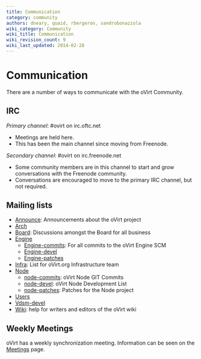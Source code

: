 ```yaml
---
title: Communication
category: community
authors: dneary, quaid, rbergeron, sandrobonazzola
wiki_category: Community
wiki_title: Communication
wiki_revision_count: 9
wiki_last_updated: 2014-02-28
---
```


# Communication

There are a number of ways to communicate with the oVirt Community.

## IRC

*Primary channel*: #ovirt on irc.oftc.net

*   Meetings are held here.
*   This has been the main channel since moving from Freenode.

*Secondary channel*: #ovirt on irc.freenode.net

*   Some community members are in this channel to start and grow conversations with the Freenode community.
*   Conversations are encouraged to move to the primary IRC channel, but not required.

## Mailing lists

*   [Announce](http://lists.ovirt.org/mailman/listinfo/announce): Announcements about the oVirt project
*   [Arch](http://lists.ovirt.org/mailman/listinfo/arch)
*   [Board](http://lists.ovirt.org/mailman/listinfo/board): Discussions amongst the Board for all business
*   [Engine](Engine)
    -   [Engine-commits](http://lists.ovirt.org/mailman/listinfo/engine-commits): For all commits to the oVirt Engine SCM
    -   [Engine-devel](http://lists.ovirt.org/mailman/listinfo/engine-devel)
    -   [Engine-patches](http://lists.ovirt.org/mailman/listinfo/engine-patches)
*   [Infra](http://lists.ovirt.org/mailman/listinfo/infra): List for oVirt.org Infrastructure team
*   [Node](Node)
    -   [node-commits](http://lists.ovirt.org/mailman/listinfo/node-commits): oVirt Node GIT Commits
    -   [node-devel](http://lists.ovirt.org/mailman/listinfo/node-devel): oVirt Node Development List
    -   [node-patches](http://lists.ovirt.org/mailman/listinfo/node-patches): Patches for the Node project
*   [Users](http://lists.ovirt.org/mailman/listinfo/users)
*   [Vdsm-devel](http://lists.ovirt.org/mailman/listinfo/vdsm-devel)
*   [Wiki](http://lists.ovirt.org/mailman/listinfo/wiki): help for writers and editors of the oVirt wiki

## Weekly Meetings

oVirt has a weekly synchronization meeting. Information can be seen on the [Meetings](Meetings) page.
